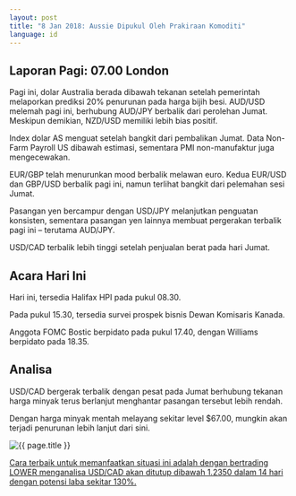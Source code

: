 ```yaml
---
layout: post
title: "8 Jan 2018: Aussie Dipukul Oleh Prakiraan Komoditi"
language: id
---
```

## Laporan Pagi: 07.00 London

Pagi ini, dolar Australia berada dibawah tekanan setelah pemerintah melaporkan prediksi 20% penurunan pada harga bijih besi. AUD/USD melemah pagi ini, berhubung AUD/JPY berbalik dari perolehan Jumat. Meskipun demikian, NZD/USD memiliki lebih bias positif.     

Index dolar AS menguat setelah bangkit dari pembalikan Jumat. Data Non-Farm Payroll US dibawah estimasi, sementara PMI non-manufaktur juga mengecewakan.

EUR/GBP telah menurunkan mood berbalik melawan euro. Kedua EUR/USD dan GBP/USD berbalik pagi ini, namun terlihat bangkit dari pelemahan sesi Jumat.

Pasangan yen bercampur dengan USD/JPY melanjutkan penguatan konsisten, sementara pasangan yen lainnya membuat pergerakan terbalik pagi ini – terutama AUD/JPY.
 
USD/CAD terbalik lebih tinggi setelah penjualan berat pada hari Jumat.

## Acara Hari Ini

Hari ini, tersedia Halifax HPI pada pukul 08.30.

Pada pukul 15.30, tersedia survei prospek bisnis Dewan Komisaris Kanada.

Anggota FOMC Bostic berpidato pada pukul 17.40, dengan Williams berpidato pada 18.35.

## Analisa

USD/CAD bergerak terbalik dengan pesat pada Jumat berhubung tekanan harga minyak terus berlanjut menghantar pasangan tersebut lebih rendah.  

Dengan harga minyak mentah melayang sekitar level $67.00, mungkin akan terjadi penurunan lebih lanjut dari sini.

<img src="{{ site.url }}/images/jan-18/id-08-jan-18.png" alt="{{ page.title }}" title="{{ page.title }}">

<a href="%LINK%%?https://www.binary.com/d/trade.cgi?market=forex&underlying=frxUSDCAD&formname=higherlower&duration_amount=14&duration_units=d&amount=10&amount_type=payout&expiry_type=duration&barrier=1.2350" target="_blank">Cara terbaik untuk memanfaatkan situasi ini adalah dengan bertrading LOWER menganalisa USD/CAD akan ditutup dibawah 1.2350 dalam 14 hari dengan potensi laba sekitar 130%.</a>
